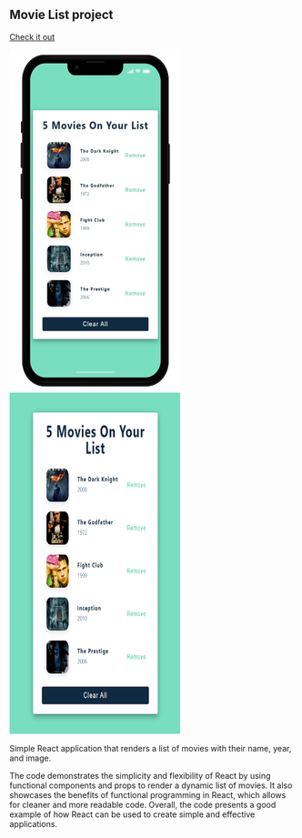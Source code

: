 ## Movie List project

[Check it out](https://movie-list2022.netlify.app/)

<img src='/src/img/movies-phone.png' width=300 height=600> <img src='/src/img/movies.png' width=300 height=600>

Simple React application that renders a list of movies with their name, year, and image.

The code demonstrates the simplicity and flexibility of React by using functional components and props to render a dynamic list of movies. It also showcases the benefits of functional programming in React, which allows for cleaner and more readable code. Overall, the code presents a good example of how React can be used to create simple and effective applications.
